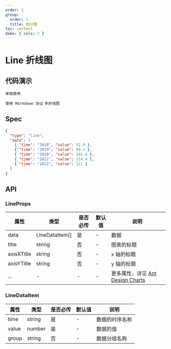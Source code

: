 ```yaml
---
order: 1
group:
  order: 1
  title: 统计图
toc: content
demo: { cols: 2 }
---
```


# Line 折线图

## 代码演示

<code src="./demos/common">单独使用</code>

<code src="./demos/markdown">使用 Markdown 协议</code>
<code src="./demos/category" description="在 data 中传入 group 字段">多折线图</code>

## Spec

```json
{
  "type": "line",
  "data": [
    { "time": "2018", "value": 91.9 },
    { "time": "2019", "value": 99.1 },
    { "time": "2020", "value": 101.6 },
    { "time": "2021", "value": 114.4 },
    { "time": "2022", "value": 121 }
  ]
}
```

## API

### LineProps

| 属性       | 类型           | 是否必传 | 默认值 | 说明                                                                                               |
| ---------- | -------------- | -------- | ------ | -------------------------------------------------------------------------------------------------- |
| data       | LineDataItem[] | 是       | -      | 数据                                                                                               |
| title      | string         | 否       | -      | 图表的标题                                                                                         |
| axisXTitle | string         | 否       | -      | x 轴的标题                                                                                         |
| axisYTitle | string         | 否       | -      | y 轴的标题                                                                                         |
| ...        | -              | -        | -      | 更多属性，详见 [Ant Design Charts ](https://ant-design-charts.antgroup.com/options/plots/overview) |

### LineDataItem

| 属性  | 类型   | 是否必传 | 默认值 | 说明           |
| ----- | ------ | -------- | ------ | -------------- |
| time  | string | 是       | -      | 数据的时序名称 |
| value | number | 是       | -      | 数据的值       |
| group | string | 否       | -      | 数据分组名称   |
